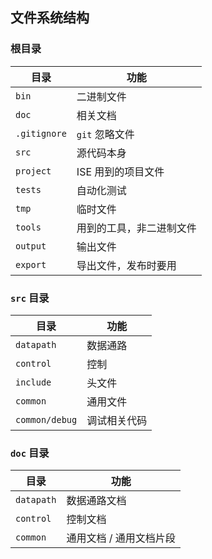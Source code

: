 ## 文件系统结构
### 根目录

目录 | 功能
--- | ---
`bin` | 二进制文件
`doc` | 相关文档
`.gitignore` | `git` 忽略文件
`src` | 源代码本身
`project` | ISE 用到的项目文件
`tests` | 自动化测试
`tmp` | 临时文件
`tools` | 用到的工具，非二进制文件
`output` | 输出文件
`export` | 导出文件，发布时要用

### `src` 目录

目录 | 功能
--- | ---
`datapath` | 数据通路
`control` | 控制
`include` | 头文件
`common` | 通用文件
`common/debug` | 调试相关代码

### `doc` 目录

目录 | 功能
--- | ---
`datapath` | 数据通路文档
`control` | 控制文档
`common` | 通用文档 / 通用文档片段

